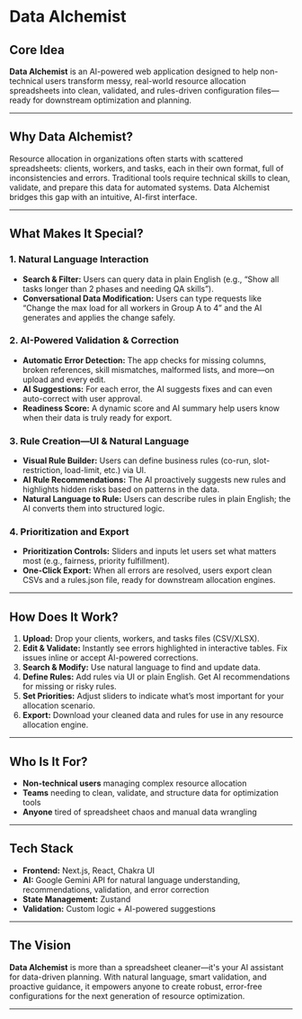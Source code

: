# Data Alchemist

## Core Idea

**Data Alchemist** is an AI-powered web application designed to help non-technical users transform messy, real-world resource allocation spreadsheets into clean, validated, and rules-driven configuration files—ready for downstream optimization and planning.

---

## Why Data Alchemist?

Resource allocation in organizations often starts with scattered spreadsheets: clients, workers, and tasks, each in their own format, full of inconsistencies and errors. Traditional tools require technical skills to clean, validate, and prepare this data for automated systems. Data Alchemist bridges this gap with an intuitive, AI-first interface.

---

## What Makes It Special?

### 1. **Natural Language Interaction**
- **Search & Filter:** Users can query data in plain English (e.g., “Show all tasks longer than 2 phases and needing QA skills”).
- **Conversational Data Modification:** Users can type requests like “Change the max load for all workers in Group A to 4” and the AI generates and applies the change safely.

### 2. **AI-Powered Validation & Correction**
- **Automatic Error Detection:** The app checks for missing columns, broken references, skill mismatches, malformed lists, and more—on upload and every edit.
- **AI Suggestions:** For each error, the AI suggests fixes and can even auto-correct with user approval.
- **Readiness Score:** A dynamic score and AI summary help users know when their data is truly ready for export.

### 3. **Rule Creation—UI & Natural Language**
- **Visual Rule Builder:** Users can define business rules (co-run, slot-restriction, load-limit, etc.) via UI.
- **AI Rule Recommendations:** The AI proactively suggests new rules and highlights hidden risks based on patterns in the data.
- **Natural Language to Rule:** Users can describe rules in plain English; the AI converts them into structured logic.

### 4. **Prioritization and Export**
- **Prioritization Controls:** Sliders and inputs let users set what matters most (e.g., fairness, priority fulfillment).
- **One-Click Export:** When all errors are resolved, users export clean CSVs and a rules.json file, ready for downstream allocation engines.

---

## How Does It Work?

1. **Upload:** Drop your clients, workers, and tasks files (CSV/XLSX).
2. **Edit & Validate:** Instantly see errors highlighted in interactive tables. Fix issues inline or accept AI-powered corrections.
3. **Search & Modify:** Use natural language to find and update data.
4. **Define Rules:** Add rules via UI or plain English. Get AI recommendations for missing or risky rules.
5. **Set Priorities:** Adjust sliders to indicate what’s most important for your allocation scenario.
6. **Export:** Download your cleaned data and rules for use in any resource allocation engine.

---

## Who Is It For?

- **Non-technical users** managing complex resource allocation
- **Teams** needing to clean, validate, and structure data for optimization tools
- **Anyone** tired of spreadsheet chaos and manual data wrangling

---

## Tech Stack

- **Frontend:** Next.js, React, Chakra UI
- **AI:** Google Gemini API for natural language understanding, recommendations, validation, and error correction
- **State Management:** Zustand
- **Validation:** Custom logic + AI-powered suggestions

---

## The Vision

**Data Alchemist** is more than a spreadsheet cleaner—it's your AI assistant for data-driven planning. With natural language, smart validation, and proactive guidance, it empowers anyone to create robust, error-free configurations for the next generation of resource optimization.

---

